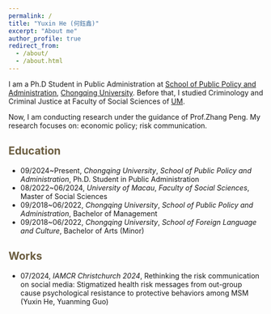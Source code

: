 ```yaml
---
permalink: /
title: "Yuxin He (何鈺鑫)"
excerpt: "About me"
author_profile: true
redirect_from: 
  - /about/
  - /about.html
---
```


I am a Ph.D Student in Public Administration at [School of Public Policy and Administration](https://cpa.cqu.edu.cn/), [Chongqing University](https://www.cqu.edu.cn). Before that, I studied Criminology and Criminal Justice at Faculty of Social Sciences of [UM](https://www.um.edu.mo).

Now, I am conducting research under the guidance of Prof.Zhang Peng. My research focuses on: economic policy; risk communication. 


<span style="color:#6b5d40">Education</span>
----------

- 09/2024~Present, *Chongqing University*, *School of Public Policy and Administration*, Ph.D. Student in Public Administration
- 08/2022~06/2024, *University of Macau*, *Faculty of Social Sciences*, Master of Social Sciences
- 09/2018~06/2022, *Chongqing University*, *School of Public Policy and Administration*, Bachelor of Management
- 09/2018~06/2022, *Chongqing University*, *School of Foreign Language and Culture*, Bachelor of Arts (Minor)


<span style="color:#6b5d40">Works</span>
----------

- 07/2024, *IAMCR Christchurch 2024*, Rethinking the risk communication on social media: Stigmatized health risk messages from out-group cause psychological resistance to protective behaviors among MSM (Yuxin He, Yuanming Guo)
